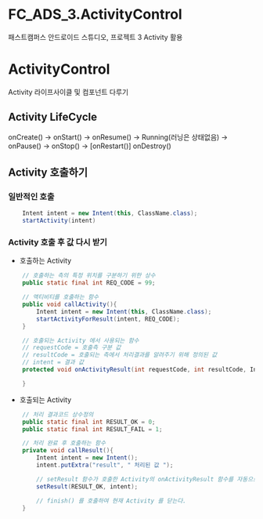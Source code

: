 # FC_ADS_3.ActivityControl
패스트캠퍼스 안드로이드 스튜디오, 프로젝트 3 Activity 활용

# ActivityControl
Activity 라이프사이클 및 컴포넌트 다루기

## Activity LifeCycle

onCreate() -> onStart() -> onResume() -> Running(러닝은 상태없음) -> onPause() -> onStop() -> [onRestart()] onDestroy()

## Activity 호출하기

### 일반적인 호출
```java
    Intent intent = new Intent(this, ClassName.class);
    startActivity(intent)
```

### Activity 호출 후 값 다시 받기
* 호출하는 Activity
```java
    // 호출하는 측의 특정 위치를 구분하기 위한 상수
    public static final int REQ_CODE = 99;

    // 액티비티를 호출하는 함수
    public void callActivity(){
        Intent intent = new Intent(this, ClassName.class);
        startActivityForResult(intent, REQ_CODE);
    }

    // 호출되는 Activity 에서 사용되는 함수
    // requestCode = 호출측 구분 값
    // resultCode = 호출되는 측에서 처리결과를 알려주기 위해 정의된 값
    // intent = 결과 값
    protected void onActivityResult(int requestCode, int resultCode, Intent intent){

    }
```

* 호출되는 Activity
```java
    // 처리 결과코드 상수정의
    public static final int RESULT_OK = 0;
    public static final int RESULT_FAIL = 1;

    // 처리 완료 후 호출하는 함수
    private void callResult(){
        Intent intent = new Intent();
        intent.putExtra("result", " 처리된 값 ");

        // setResult 함수가 호출한 Activity의 onActivityResult 함수를 자동으로 호출한다.
        setResult(RESULT_OK, intent);

        // finish() 를 호출하여 현재 Activity 를 닫는다.
    }
```
